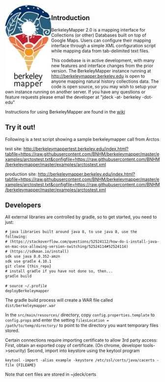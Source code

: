 <img src='https://raw.githubusercontent.com/BNHM/berkeleymapper/master/src/main/webapp/img/logo_medium.png' width='150' align="left">

## Introduction
BerkeleyMapper 2.0 is a mapping interface for Collections (or other) Databases built on top of Google Maps.  Users can configure their mapping interface through a simple XML configuration script while mapping data from tab-delimited text files.

This codebase is in active development, with many new features and interface changes from the prior version.  The BerkeleyMapper instance running at http://berkeleymapper.berkeley.edu is open to anyone mapping natural history collections data.  The code is open source, so you may wish to setup your own instance running on another server. If you have any questions or feature requests please email the developer at "jdeck -at- berkeley -dot- edu"

Instructions for using BerkeleyMapper are found in the <a href='https://github.com/jdeck88/berkeleymapper/wiki'>wiki</a>

## Try it out!
Following is a test script showing a sample berkeleymapper call from Arctos

test site:
http://berkeleymappertest.berkeley.edu/index.html?tabfile=https://raw.githubusercontent.com/BNHM/berkeleymapper/master/examples/arctostest.txt&configfile=https://raw.githubusercontent.com/BNHM/berkeleymapper/master/examples/arctostest.xml

production site:
http://berkeleymapper.berkeley.edu/index.html?tabfile=https://raw.githubusercontent.com/BNHM/berkeleymapper/master/examples/arctostest.txt&configfile=https://raw.githubusercontent.com/BNHM/berkeleymapper/master/examples/arctostest.xml

## Developers
All external libraries are controlled by gradle, so to get started, you need to just:

```
# java libraries built around java 8, to use java 8, use the following:
# (https://stackoverflow.com/questions/52524112/how-do-i-install-java-on-mac-osx-allowing-version-switching/52524114#52524114)
# (https://sdkman.io/install)
sdk use java 8.0.352-amzn
sdk use gradle 4.10.1
git clone {this_repo}
# install gradle if you have not done so, then...
gradle build

# source ~/.profile
deployBerkeleymapper
```         

The gradle build process will create a WAR file called `dist/berkeleymapper.war`

In the `src/main/resources/` directory, copy `config.properties.template` to `config.props` and enter the setting `filesLocation = /path/to/temp/directory/` to point to the directory you want temporary files stored.

Certain connections require importing certificate to allow 3rd party access:
First, obtain an exported copy of certificate. (On chrome, developer tools->security)
Second, import into keystore using the keytool program
```
keytool -import -alias example -keystore /etc/ssl/certs/java/cacerts -file {FILEAME}
```
Note that cert files are stored in ~jdeck/certs

